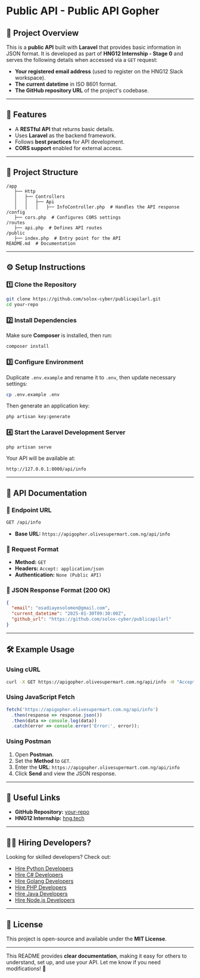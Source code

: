 # **Public API - Public API Gopher**

## **📌 Project Overview**
This is a **public API** built with **Laravel** that provides basic information in JSON format. It is developed as part of **HNG12 Internship - Stage 0** and serves the following details when accessed via a `GET` request:

- **Your registered email address** (used to register on the HNG12 Slack workspace).
- **The current datetime** in ISO 8601 format.
- **The GitHub repository URL** of the project's codebase.

---

## **🚀 Features**
- A **RESTful API** that returns basic details.
- Uses **Laravel** as the backend framework.
- Follows **best practices** for API development.
- **CORS support** enabled for external access.

---

## **📂 Project Structure**
```
/app
   ├── Http
   │   ├── Controllers
   │   │   ├── Api
   │   │   │   ├── InfoController.php  # Handles the API response
/config
   ├── cors.php  # Configures CORS settings
/routes
   ├── api.php  # Defines API routes
/public
   ├── index.php  # Entry point for the API
README.md  # Documentation
```

---

## **⚙️ Setup Instructions**

### **1️⃣ Clone the Repository**
```sh
git clone https://github.com/solox-cyber/publicapilarl.git
cd your-repo
```

### **2️⃣ Install Dependencies**
Make sure **Composer** is installed, then run:
```sh
composer install
```

### **3️⃣ Configure Environment**
Duplicate `.env.example` and rename it to `.env`, then update necessary settings:
```sh
cp .env.example .env
```
Then generate an application key:
```sh
php artisan key:generate
```

### **4️⃣ Start the Laravel Development Server**
```sh
php artisan serve
```
Your API will be available at:
```
http://127.0.0.1:8000/api/info
```

---

## **📡 API Documentation**

### **🔹 Endpoint URL**
```sh
GET /api/info
```
- **Base URL:** `https://apigopher.olivesupermart.com.ng/api/info`

### **🔹 Request Format**
- **Method:** `GET`
- **Headers:** `Accept: application/json`
- **Authentication:** `None (Public API)`

### **🔹 JSON Response Format (200 OK)**
```json
{
  "email": "osadiayesolomon@gmail.com",
  "current_datetime": "2025-01-30T09:30:00Z",
  "github_url": "https://github.com/solox-cyber/publicapilarl"
}
```

---

## **🛠️ Example Usage**

### **Using cURL**
```sh
curl -X GET https://apigopher.olivesupermart.com.ng/api/info -H "Accept: application/json"
```

### **Using JavaScript Fetch**
```js
fetch('https://apigopher.olivesupermart.com.ng/api/info')
  .then(response => response.json())
  .then(data => console.log(data))
  .catch(error => console.error('Error:', error));
```

### **Using Postman**
1. Open **Postman**.
2. Set the **Method** to `GET`.
3. Enter the **URL**: `https://apigopher.olivesupermart.com.ng/api/info`
4. Click **Send** and view the JSON response.

---

## **🔗 Useful Links**
- **GitHub Repository:** [your-repo](https://github.com/solox-cyber/publicapilarl)
- **HNG12 Internship:** [hng.tech](https://hng.tech)

---

## **👨‍💻 Hiring Developers?**
Looking for skilled developers? Check out:
- [Hire Python Developers](https://hng.tech/hire/python-developers)
- [Hire C# Developers](https://hng.tech/hire/csharp-developers)
- [Hire Golang Developers](https://hng.tech/hire/golang-developers)
- [Hire PHP Developers](https://hng.tech/hire/php-developers)
- [Hire Java Developers](https://hng.tech/hire/java-developers)
- [Hire Node.js Developers](https://hng.tech/hire/nodejs-developers)

---

## **📜 License**
This project is open-source and available under the **MIT License**.

---

This README provides **clear documentation**, making it easy for others to understand, set up, and use your API. Let me know if you need modifications! 🚀